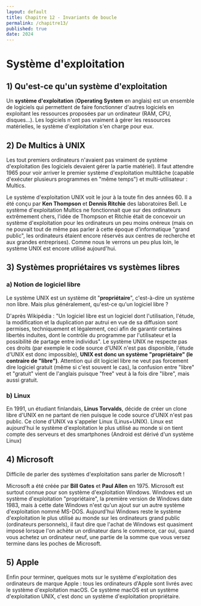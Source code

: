 ```yaml
---
layout: default
title: Chapitre 12 - Invariants de boucle
permalink: /chapitre13/
published: true
date: 2024
---
```


# Système d'exploitation

## 1) Qu'est-ce qu'un système d'exploitation

Un **système d'exploitation** (**Operating System** en anglais) est un ensemble de logiciels qui permettent de faire fonctionner d'autres logiciels en exploitant les ressources proposées par un ordinateur (RAM, CPU, disques...). Les logiciels n'ont pas vraiment à  gérer les ressources matérielles,  le système d'exploitation s'en charge pour eux.

## 2) De Multics à UNIX

Les tout premiers ordinateurs n'avaient pas vraiment de système d'exploitation (les logiciels devaient gérer la partie matériel). Il faut attendre 1965 pour voir arriver le premier système d'exploitation multitâche (capable d'exécuter plusieurs programmes en "même temps") et multi-utilisateur : Multics.

Le système d'exploitation UNIX voit le jour à la toute fin des années 60. Il a été conçu par **Ken Thompson** et **Dennis Ritchie** des laboratoires Bell. Le système d'exploitation Multics ne fonctionnait que sur des ordinateurs extrêmement chers, l'idée de Thompson et Ritchie était de concevoir un système d'exploitation pour les ordinateurs un peu moins onéreux (mais on ne pouvait tout de même pas parler à cette époque d'informatique "grand public", les ordinateurs étaient encore réservés aux centres de recherche et aux grandes entreprises). Comme nous le verrons un peu plus loin, le système UNIX est encore utilisé aujourd'hui.

## 3) Systèmes propriétaires vs systèmes libres

### a) Notion de logiciel libre

Le système UNIX est un système dit "**propriétaire**", c'est-à-dire un système non libre. Mais plus généralement, qu'est-ce qu'un logiciel libre ?

D'après Wikipédia : "Un logiciel libre est un logiciel dont l'utilisation, l'étude, la modification et la duplication par autrui en vue de sa diffusion sont permises, techniquement et légalement, ceci afin de garantir certaines libertés induites, dont le contrôle du programme par l'utilisateur et la possibilité de partage entre individus". Le système UNIX ne respecte pas ces droits (par exemple le code source d'UNIX n'est pas disponible, l'étude d'UNIX est donc impossible), **UNIX est donc un système "propriétaire" (le contraire de "libre")**. Attention qui dit logiciel libre ne veut pas forcement dire logiciel gratuit (même si c'est souvent le cas), la confusion entre "libre" et "gratuit" vient de l'anglais puisque "free" veut à la fois dire "libre", mais aussi gratuit.

### b) Linux

En 1991, un étudiant finlandais, **Linus Torvalds**, décide de créer un clone libre d'UNIX en ne partant de rien puisque le code source d'UNIX n'est pas public. Ce clone d'UNIX va s'appeler Linux (Linus+UNIX). Linux est aujourd'hui le système d'exploitation le plus utilisé au monde si on tient compte des serveurs et des smartphones (Android est dérivé d'un système Linux)

## 4) Microsoft

Difficile de parler des systèmes d'exploitation sans parler de Microsoft !

Microsoft a été créée par **Bill Gates** et **Paul Allen** en 1975. Microsoft est surtout connue pour son système d'exploitation Windows. Windows est un système d'exploitation "propriétaire", la première version de Windows date 1983, mais à cette date Windows n'est qu'un ajout sur un autre système d'exploitation nommé MS-DOS. Aujourd'hui Windows reste le système d'exploitation le plus utilisé au monde sur les ordinateurs grand public (ordinateurs personnels), il faut dire que l'achat de Windows est quasiment imposé lorsque l'on achète un ordinateur dans le commerce, car oui, quand vous achetez un ordinateur neuf, une partie de la somme que vous versez termine dans les poches de Microsoft.

## 5) Apple

Enfin pour terminer, quelques mots sur le système d'exploitation des ordinateurs de marque Apple : tous les ordinateurs d'Apple sont livrés avec le système d'exploitation macOS. Ce système macOS est un système d'exploitation UNIX, c'est donc un système d'exploitation propriétaire.

